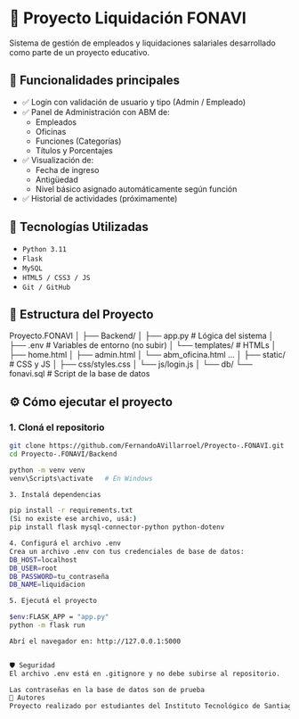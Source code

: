 # 💼 Proyecto Liquidación FONAVI

Sistema de gestión de empleados y liquidaciones salariales desarrollado como parte de un proyecto educativo.

## 🧾 Funcionalidades principales
- ✅ Login con validación de usuario y tipo (Admin / Empleado)
- ✅ Panel de Administración con ABM de:
  - Empleados
  - Oficinas
  - Funciones (Categorías)
  - Títulos y Porcentajes
- ✅ Visualización de:
  - Fecha de ingreso
  - Antigüedad
  - Nivel básico asignado automáticamente según función
- ✅ Historial de actividades (próximamente)


## 🧪 Tecnologías Utilizadas

- `Python 3.11`
- `Flask`
- `MySQL`
- `HTML5 / CSS3 / JS`
- `Git / GitHub`

## 📂 Estructura del Proyecto
Proyecto.FONAVI │ ├── Backend/ │ ├── app.py # Lógica del sistema │ ├── .env # Variables de entorno (no subir) │ └── templates/ # HTMLs │ ├── home.html │ ├── admin.html │ └── abm_oficina.html ... │ ├── static/ # CSS y JS │ ├── css/styles.css │ └── js/login.js │ └── db/ └── fonavi.sql # Script de la base de datos

## ⚙️ Cómo ejecutar el proyecto

### 1. Cloná el repositorio

```bash
git clone https://github.com/FernandoAVillarroel/Proyecto-.FONAVI.git
cd Proyecto-.FONAVI/Backend

python -m venv venv
venv\Scripts\activate   # En Windows

3. Instalá dependencias

pip install -r requirements.txt
(Si no existe ese archivo, usá:)
pip install flask mysql-connector-python python-dotenv

4. Configurá el archivo .env
Crea un archivo .env con tus credenciales de base de datos:
DB_HOST=localhost
DB_USER=root
DB_PASSWORD=tu_contraseña
DB_NAME=liquidacion

5. Ejecutá el proyecto

$env:FLASK_APP = "app.py"
python -m flask run

Abrí el navegador en: http://127.0.0.1:5000


🛡️ Seguridad
El archivo .env está en .gitignore y no debe subirse al repositorio.

Las contraseñas en la base de datos son de prueba
🤝 Autores
Proyecto realizado por estudiantes del Instituto Tecnológico de Santiago del Estero.
